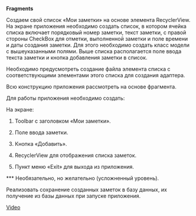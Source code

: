 **Fragments**

Создаем свой список «Мои заметки» на основе элемента RecyclerView. На экране приложения необходимо создать список, в котором ячейка списка включает порядковый номер заметки, текст заметки, с правой стороны CheckBox для отметки, выполненной заметки и поле времени и даты создания заметки. Для этого необходимо создать класс модели с вышеуказанными полями. Выше списка располагается поле ввода текста заметки и кнопка добавления заметки в список.

Необходимо предусмотреть создание файла элемента списка с соответствующими элементами этого списка для создания адаптера.

Всю конструкцию приложения рассмотреть на основе фрагмента.

Для работы приложения необходимо создать:

На экране:

1. Toolbar с заголовком «Мои заметки».

2. Поле ввода заметки.

3. Кнопка «Добавить».

4. RecyclerView для отображения списка заметок.

5. Пункт меню «Exit» для выхода из приложения.

*** Необязательно, но желательно (усложненный уровень).

Реализовать сохранение созданных заметок в базу данных, их получение из базы данных при запуске приложения.

[Video](https://rutube.ru/video/7e137c3953a33522b155820cd7f5ffcc/)